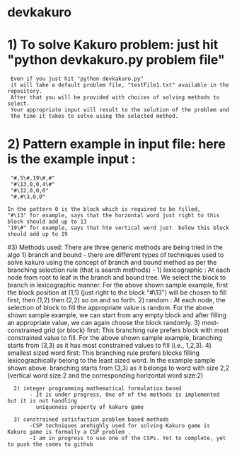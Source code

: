 # devkakuro
# 1) To solve Kakuro problem: just hit "python devkakuro.py problem file"
     Even if you just hit "python devkakuro.py" 
     it will take a default problem file, "testFile1.txt" available in the repository.
     After that you will be provided with choices of solving methods to select. 
     Your appropriate input will result to the solution of the problem and 
     the time it takes to solve using the selected method. 
# 2) Pattern example in input file: here is the example input : 
     "#,5\#,19\#,#"
     "#\13,0,0,4\#"
     "#\12,0,0,0"
     "#,#\3,0,0"        
     
    In the pattern 0 is the block which is required to be filled,
    "#\13" for example, says that the horzontal word just right to this block should add up to 13
    "19\#" for example, says that hte vertical word just  below this block should add up to 19

#3) Methods used: There are three generic methods are being tried in the algo 
      1) branch and bound
           - there are different types of techniques used to solve kakuro using the concept of 
            branch and bound method as per the branching selection rule (that is search methods)
           - 1) lexicographic : At each node from root to leaf in the branch and bound tree. 
                We select the block to branch in lexicographic manner. For the above shown sample example, 
                first the block position at (1,1) (just right to the block "#\13") will be chosen to 
                fill first, then (1,2) then (2,2) so on and so forth.
             2) random : At each node, the selection of block to fill the appropriate value 
                 is random. For the above shown sample example, we can start from any empty 
                 block and after filling an appropriate value, we can again choose the block randomly. 
             3) most-constrained grid (or block) first: This branching rule prefers block with most 
                 constrained value to fill. For the above shown sample example, branching starts from (3,3) 
                 as it has most constrained values to fill (i.e., 1,2,3). 
             4) smallest sized word first: This branching rule prefers blocks filling lexicographically 
                belong to the least sized word. In the example sample shown above. branching starts from (3,3) 
                as it belongs to word with size 2,2 (vertical word size:2 and the corresponding horizontal word size:2)   
      
      2) integer programming mathematical formulation based
           - It is under progress, One of of the methods is implemented but it is not handling 
             uniqueness property of kakuro game
      
      3) constrained satisfaction problem based methods
           -CSP techniques arehighly used for solving Kakuro game is Kakuro game is formally a CSP problem .
           -I am in progress to use one of the CSPs. Yet to complete, yet to push the codes to github
       

